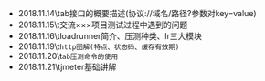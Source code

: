 + 2018.11.14\tab接口的概要描述(协议://域名/路径?参数对key=value)
+ 2018.11.15\t交流×××项目测试过程中遇到的问题
+ 2018.11.16\tloadrunner简介、压测种类、lr三大模块
+ 2018.11.19\t`http图解(特点、状态码、缓存有效期)`
+ 2018.11.20\t`ab压测命令的使用`
+ 2018.11.21\tjmeter基础讲解
